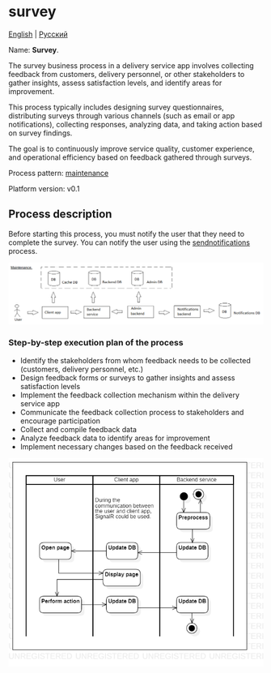 # survey

[English](survey.md) | [Русский](survey.ru.md)

Name: **Survey**.

The survey business process in a delivery service app involves collecting feedback from customers, delivery personnel, or other stakeholders to gather insights, assess satisfaction levels, and identify areas for improvement. 

This process typically includes designing survey questionnaires, distributing surveys through various channels (such as email or app notifications), collecting responses, analyzing data, and taking action based on survey findings. 

The goal is to continuously improve service quality, customer experience, and operational efficiency based on feedback gathered through surveys.

Process pattern: [maintenance](../../processpatterns/maintenance.md)

Platform version: v0.1

## Process description

Before starting this process, you must notify the user that they need to complete the survey.
You can notify the user using the [sendnotifications](../notificationsbackend/sendnotifications.md) process.

![maintenance_overall](../../img/processpatterns/maintenance_overall.png)

### Step-by-step execution plan of the process

- Identify the stakeholders from whom feedback needs to be collected (customers, delivery personnel, etc.)
- Design feedback forms or surveys to gather insights and assess satisfaction levels
- Implement the feedback collection mechanism within the delivery service app
- Communicate the feedback collection process to stakeholders and encourage participation
- Collect and compile feedback data
- Analyze feedback data to identify areas for improvement
- Implement necessary changes based on the feedback received

![customer.rateorder](../../img/activitydiagrams/customer.rateorder.png)

